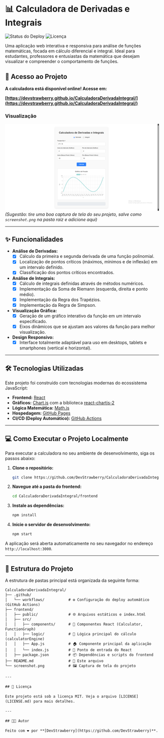 # 📊 Calculadora de Derivadas e Integrais

![Status do Deploy](https://github.com/DevStrawberry/CalculadoraDerivadaIntegral/actions/workflows/deploy.yml/badge.svg)
![Licença](https://img.shields.io/badge/licença-MIT-blue.svg)

Uma aplicação web interativa e responsiva para análise de funções matemáticas, focada em cálculo diferencial e integral. Ideal para estudantes, professores e entusiastas da matemática que desejam visualizar e compreender o comportamento de funções.

## 🚀 Acesso ao Projeto

**A calculadora está disponível online! Acesse em:**

**[https://devstrawberry.github.io/CalculadoraDerivadaIntegral/](https://devstrawberry.github.io/CalculadoraDerivadaIntegral/)**

### Visualização

![Screenshot da Calculadora](./screenshot.png)
*(Sugestão: tire uma boa captura de tela do seu projeto, salve como `screenshot.png` na pasta raiz e adicione aqui)*

---

## ✨ Funcionalidades

-   **Análise de Derivadas:**
    -   [x] Cálculo da primeira e segunda derivada de uma função polinomial.
    -   [x] Localização de pontos críticos (máximos, mínimos e de inflexão) em um intervalo definido.
    -   [x] Classificação dos pontos críticos encontrados.
-   **Análise de Integrais:**
    -   [x] Cálculo de integrais definidas através de métodos numéricos.
    -   [x] Implementação da Soma de Riemann (esquerda, direita e ponto médio).
    -   [x] Implementação da Regra dos Trapézios.
    -   [x] Implementação da Regra de Simpson.
-   **Visualização Gráfica:**
    -   [x] Geração de um gráfico interativo da função em um intervalo especificado.
    -   [x] Eixos dinâmicos que se ajustam aos valores da função para melhor visualização.
-   **Design Responsivo:**
    -   [x] Interface totalmente adaptável para uso em desktops, tablets e smartphones (vertical e horizontal).

---

## 🛠️ Tecnologias Utilizadas

Este projeto foi construído com tecnologias modernas do ecossistema JavaScript:

-   **Frontend:** [React](https://reactjs.org/)
-   **Gráficos:** [Chart.js](https://www.chartjs.org/) com a biblioteca [react-chartjs-2](https://react-chartjs-2.js.org/)
-   **Lógica Matemática:** [Math.js](https://mathjs.org/)
-   **Hospedagem:** [GitHub Pages](https://pages.github.com/)
-   **CI/CD (Deploy Automático):** [GitHub Actions](https://github.com/features/actions)

---

## 💻 Como Executar o Projeto Localmente

Para executar a calculadora no seu ambiente de desenvolvimento, siga os passos abaixo:

1.  **Clone o repositório:**
    ```bash
    git clone https://github.com/DevStrawberry/CalculadoraDerivadaIntegral.git
    ```

2.  **Navegue até a pasta do frontend:**
    ```bash
    cd CalculadoraDerivadaIntegral/frontend
    ```

3.  **Instale as dependências:**
    ```bash
    npm install
    ```

4.  **Inicie o servidor de desenvolvimento:**
    ```bash
    npm start
    ```

A aplicação será aberta automaticamente no seu navegador no endereço `http://localhost:3000`.

---

## 📂 Estrutura do Projeto

A estrutura de pastas principal está organizada da seguinte forma:

```text
CalculadoraDerivadaIntegral/
├── .github/
│   └── workflows/           # ⚙️ Configuração do deploy automático (GitHub Actions)
├── frontend/
│   ├── public/              # 🌐 Arquivos estáticos e index.html
│   ├── src/
│   │   ├── components/      # 🧩 Componentes React (Calculator, FunctionGraph)
│   │   ├── logic/           # 🧠 Lógica principal do cálculo (calculatorEngine)
│   │   ├── App.js           # 🏠 Componente principal da aplicação
│   │   └── index.js         # 🚀 Ponto de entrada do React
│   ├── package.json         # 📦 Dependências e scripts do frontend
├── README.md                # 📘 Este arquivo
└── screenshot.png           # 🖼️ Captura de tela do projeto

---

## 📄 Licença

Este projeto está sob a licença MIT. Veja o arquivo [LICENSE](LICENSE.md) para mais detalhes.

---

## 👨‍💻 Autor

Feito com ❤️ por **[DevStrawberry](https://github.com/DevStrawberry)**.